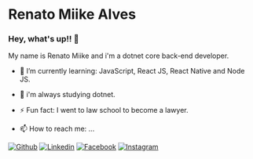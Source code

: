 # Renato Miike Alves
### Hey, what's up!! 👋

My name is Renato Miike and i'm a dotnet core back-end developer.


- 🌱 I’m currently learning: JavaScript, React JS, React Native and Node JS.
- 🚀 i'm always studying dotnet.
- ⚡ Fun fact: I went to law school to become a lawyer.

- 📫 How to reach me: ...
<p align="center">
  
[![Github](https://img.shields.io/badge/-Github-black?style=flat-square&logo=Github&logoColor=white&link=https://github.com/RMiike)](https://github.com/RMiike)
[![Linkedin](https://img.shields.io/badge/-Linkedin-informational?style=flat-square&logo=Linkedin&logoColor=white&link=https://www.linkedin.com/in/renato-alves-583804176/)](https://www.linkedin.com/in/renato-alves-583804176/)
[![Facebook](https://img.shields.io/badge/-Facebook-blue?style=flat-square&logo=Facebook&logoColor=white&link=https://www.facebook.com/RMiikeA)](https://www.facebook.com/RMiikeA)
[![Instagram](https://img.shields.io/badge/-Instagram-blueviolet?style=flat-square&logo=Instagram&logoColor=white&link=https://www.instagram.com/rmiikea/)](https://www.instagram.com/rmiikea/)
 
</p>
<!--
**RMiike/RMiike** is a ✨ _special_ ✨ repository because its `README.md` (this file) appears on your GitHub profile.

Here are some ideas to get you started:

- 🔭 I’m currently working on ...
- 🌱 I’m currently learning ...
- 👯 I’m looking to collaborate on ...
- 🤔 I’m looking for help with ...
- 💬 Ask me about ...
- 📫 How to reach me: ...
- 😄 Pronouns: ...
- ⚡ Fun fact: ...
-->
